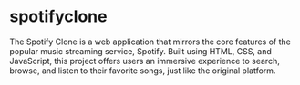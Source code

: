 # spotifyclone
The Spotify Clone is a web application that mirrors the core features of the popular music streaming service, Spotify. Built using HTML, CSS, and JavaScript, this project offers users an immersive experience to search, browse, and listen to their favorite songs, just like the original platform.
